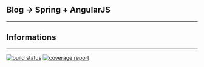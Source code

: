 ## Blog -> Spring + AngularJS
-------

## Informations
-------
[![build status](https://gitlab.com/seizeions/blog-spring-angularjs/badges/master/build.svg)](https://gitlab.com/seizeions/blog-spring-angularjs/commits/master)
[![coverage report](https://gitlab.com/seizeions/blog-spring-angularjs/badges/master/coverage.svg)](https://gitlab.com/seizeions/blog-spring-angularjs/commits/master)
